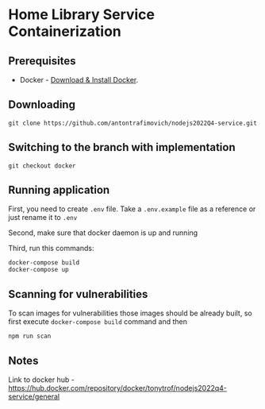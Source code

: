 # Home Library Service Containerization

## Prerequisites

- Docker - [Download & Install Docker](https://docs.docker.com/get-docker/).

## Downloading

```
git clone https://github.com/antontrafimovich/nodejs2022Q4-service.git
```

## Switching to the branch with implementation

```
git checkout docker
```

## Running application

First, you need to create `.env` file. Take a `.env.example` file as a reference or just rename it to `.env`

Second, make sure that docker daemon is up and running

Third, run this commands:
```
docker-compose build
docker-compose up
```

## Scanning for vulnerabilities
To scan images for vulnerabilities those images should be already built, so first execute `docker-compose build` command and then
```
npm run scan
```

## Notes
Link to docker hub - https://hub.docker.com/repository/docker/tonytrof/nodejs2022q4-service/general